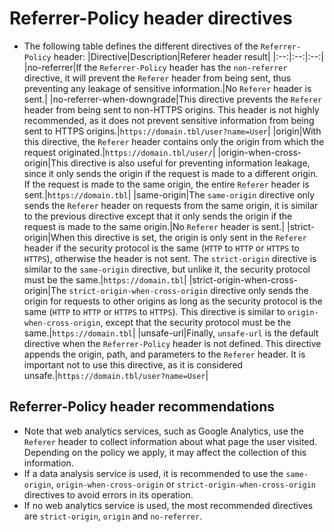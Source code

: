 # Referrer-Policy header directives

* The following table defines the different directives of the `Referrer-Policy` header:
  |Directive|Description|Referer header result|
  |:--:|:--:|:--:|
  |no-referrer|If the `Referrer-Policy` header has the `non-referrer` directive, it will prevent the `Referer` header from being sent, thus preventing any leakage of sensitive information.|No `Referer` header is sent.|
  |no-referrer-when-downgrade|This directive prevents the `Referer` header from being sent to non-HTTPS origins. This header is not highly recommended, as it does not prevent sensitive information from being sent to HTTPS origins.|`https://domain.tbl/user?name=User`|
  |origin|With this directive, the `Referer` header contains only the origin from which the request originated.|`https://domain.tbl/user/`|
  |origin-when-cross-origin|This directive is also useful for preventing information leakage, since it only sends the origin if the request is made to a different origin. If the request is made to the same origin, the entire `Referer` header is sent.|`https://domain.tbl`|
  |same-origin|The `same-origin` directive only sends the `Referer` header on requests from the same origin, it is similar to the previous directive except that it only sends the origin if the request is made to the same origin.|No `Referer` header is sent.|
  |strict-origin|When this directive is set, the origin is only sent in the `Referer` header if the security protocol is the same (`HTTP` to `HTTP` or `HTTPS` to `HTTPS`), otherwise the header is not sent. The `strict-origin` directive is similar to the `same-origin` directive, but unlike it, the security protocol must be the same.|`https://domain.tbl`|
  |strict-origin-when-cross-origin|The `strict-origin-when-cross-origin` directive only sends the origin for requests to other origins as long as the security protocol is the same (`HTTP` to `HTTP` or `HTTPS` to `HTTPS`). This directive is similar to `origin-when-cross-origin`, except that the security protocol must be the same.|`https://domain.tbl`|
  |unsafe-url|Finally, `unsafe-url` is the default directive when the `Referrer-Policy` header is not defined. This directive appends the origin, path, and parameters to the `Referer` header. It is important not to use this directive, as it is considered unsafe.|`https://domain.tbl/user?name=User`|

## Referrer-Policy header recommendations

* Note that web analytics services, such as Google Analytics, use the `Referer` header to collect information about what page the user visited. Depending on the policy we apply, it may affect the collection of this information.
* If a data analysis service is used, it is recommended to use the `same-origin`, `origin-when-cross-origin` or `strict-origin-when-cross-origin` directives to avoid errors in its operation.
* If no web analytics service is used, the most recommended directives are `strict-origin`, `origin` and `no-referrer`.
